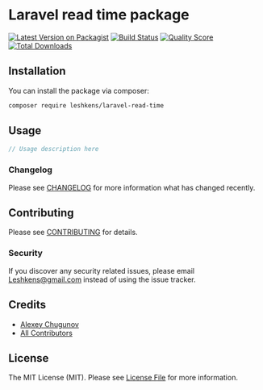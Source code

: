 # Laravel read time package

[![Latest Version on Packagist](https://img.shields.io/packagist/v/leshkens/laravel-read-time.svg?style=flat-square)](https://packagist.org/packages/leshkens/laravel-read-time)
[![Build Status](https://img.shields.io/travis/leshkens/laravel-read-time/master.svg?style=flat-square)](https://travis-ci.org/leshkens/laravel-read-time)
[![Quality Score](https://img.shields.io/scrutinizer/g/leshkens/laravel-read-time.svg?style=flat-square)](https://scrutinizer-ci.com/g/leshkens/laravel-read-time)
[![Total Downloads](https://img.shields.io/packagist/dt/leshkens/laravel-read-time.svg?style=flat-square)](https://packagist.org/packages/leshkens/laravel-read-time)


## Installation

You can install the package via composer:

```bash
composer require leshkens/laravel-read-time
```

## Usage

``` php
// Usage description here
```

### Changelog

Please see [CHANGELOG](CHANGELOG.md) for more information what has changed recently.

## Contributing

Please see [CONTRIBUTING](CONTRIBUTING.md) for details.

### Security

If you discover any security related issues, please email Leshkens@gmail.com instead of using the issue tracker.

## Credits

- [Alexey Chugunov](https://github.com/leshkens)
- [All Contributors](../../contributors)

## License

The MIT License (MIT). Please see [License File](LICENSE.md) for more information.
